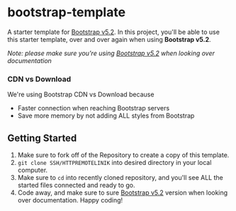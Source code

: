 # bootstrap-template
A starter template for [Bootstrap v5.2](https://getbootstrap.com/docs/5.2/getting-started/introduction/#cdn-links).
In this project, you'll be able to use this starter template, over and over again when using **Bootstrap v5.2**.

*Note: please make sure you're using [Bootstrap v5.2](https://getbootstrap.com/docs/5.2/getting-started/introduction/#cdn-links) when looking over documentation*

### CDN vs Download
We're using Bootstrap CDN vs Download because
- Faster connection when reaching Bootstrap  servers
- Save more memory by not adding ALL styles from Bootstrap

## Getting Started
1. Make sure to fork off of the Repository to create a copy of this template.
2. `git clone SSH/HTTPREMOTELINIK` into desired directory in your local computer.
3. Make sure to `cd` into recently cloned repository, and you'll see ALL the started files connected and ready to go.
4. Code away, and make sure to sure [Bootstrap v5.2](https://getbootstrap.com/docs/5.2/getting-started/introduction/#cdn-links) version when looking over documentation. Happy coding!